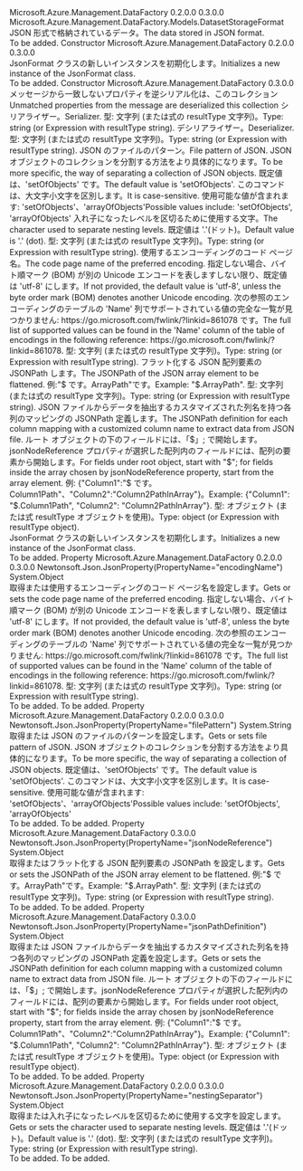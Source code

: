 <Type Name="JsonFormat" FullName="Microsoft.Azure.Management.DataFactory.Models.JsonFormat">
  <TypeSignature Language="C#" Value="public class JsonFormat : Microsoft.Azure.Management.DataFactory.Models.DatasetStorageFormat" />
  <TypeSignature Language="ILAsm" Value=".class public auto ansi beforefieldinit JsonFormat extends Microsoft.Azure.Management.DataFactory.Models.DatasetStorageFormat" />
  <TypeSignature Language="DocId" Value="T:Microsoft.Azure.Management.DataFactory.Models.JsonFormat" />
  <TypeSignature Language="VB.NET" Value="Public Class JsonFormat&#xA;Inherits DatasetStorageFormat" />
  <TypeSignature Language="F#" Value="type JsonFormat = class&#xA;    inherit DatasetStorageFormat" />
  <AssemblyInfo>
    <AssemblyName>Microsoft.Azure.Management.DataFactory</AssemblyName>
    <AssemblyVersion>0.2.0.0</AssemblyVersion>
    <AssemblyVersion>0.3.0.0</AssemblyVersion>
  </AssemblyInfo>
  <Base>
    <BaseTypeName>Microsoft.Azure.Management.DataFactory.Models.DatasetStorageFormat</BaseTypeName>
  </Base>
  <Interfaces />
  <Docs>
    <summary>
            <span data-ttu-id="93a0a-101">JSON 形式で格納されているデータ。</span><span class="sxs-lookup"><span data-stu-id="93a0a-101">The data stored in JSON format.</span></span>
            </summary>
    <remarks>To be added.</remarks>
  </Docs>
  <Members>
    <Member MemberName=".ctor">
      <MemberSignature Language="C#" Value="public JsonFormat ();" />
      <MemberSignature Language="ILAsm" Value=".method public hidebysig specialname rtspecialname instance void .ctor() cil managed" />
      <MemberSignature Language="DocId" Value="M:Microsoft.Azure.Management.DataFactory.Models.JsonFormat.#ctor" />
      <MemberSignature Language="VB.NET" Value="Public Sub New ()" />
      <MemberType>Constructor</MemberType>
      <AssemblyInfo>
        <AssemblyName>Microsoft.Azure.Management.DataFactory</AssemblyName>
        <AssemblyVersion>0.2.0.0</AssemblyVersion>
        <AssemblyVersion>0.3.0.0</AssemblyVersion>
      </AssemblyInfo>
      <Parameters />
      <Docs>
        <summary>
            <span data-ttu-id="93a0a-102">JsonFormat クラスの新しいインスタンスを初期化します。</span><span class="sxs-lookup"><span data-stu-id="93a0a-102">Initializes a new instance of the JsonFormat class.</span></span>
            </summary>
        <remarks>To be added.</remarks>
      </Docs>
    </Member>
    <Member MemberName=".ctor">
      <MemberSignature Language="C#" Value="public JsonFormat (System.Collections.Generic.IDictionary&lt;string,object&gt; additionalProperties = null, object serializer = null, object deserializer = null, string filePattern = null, object nestingSeparator = null, object encodingName = null, object jsonNodeReference = null, object jsonPathDefinition = null);" />
      <MemberSignature Language="ILAsm" Value=".method public hidebysig specialname rtspecialname instance void .ctor(class System.Collections.Generic.IDictionary`2&lt;string, object&gt; additionalProperties, object serializer, object deserializer, string filePattern, object nestingSeparator, object encodingName, object jsonNodeReference, object jsonPathDefinition) cil managed" />
      <MemberSignature Language="DocId" Value="M:Microsoft.Azure.Management.DataFactory.Models.JsonFormat.#ctor(System.Collections.Generic.IDictionary{System.String,System.Object},System.Object,System.Object,System.String,System.Object,System.Object,System.Object,System.Object)" />
      <MemberSignature Language="VB.NET" Value="Public Sub New (Optional additionalProperties As IDictionary(Of String, Object) = null, Optional serializer As Object = null, Optional deserializer As Object = null, Optional filePattern As String = null, Optional nestingSeparator As Object = null, Optional encodingName As Object = null, Optional jsonNodeReference As Object = null, Optional jsonPathDefinition As Object = null)" />
      <MemberSignature Language="F#" Value="new Microsoft.Azure.Management.DataFactory.Models.JsonFormat : System.Collections.Generic.IDictionary&lt;string, obj&gt; * obj * obj * string * obj * obj * obj * obj -&gt; Microsoft.Azure.Management.DataFactory.Models.JsonFormat" Usage="new Microsoft.Azure.Management.DataFactory.Models.JsonFormat (additionalProperties, serializer, deserializer, filePattern, nestingSeparator, encodingName, jsonNodeReference, jsonPathDefinition)" />
      <MemberType>Constructor</MemberType>
      <AssemblyInfo>
        <AssemblyName>Microsoft.Azure.Management.DataFactory</AssemblyName>
        <AssemblyVersion>0.3.0.0</AssemblyVersion>
      </AssemblyInfo>
      <Parameters>
        <Parameter Name="additionalProperties" Type="System.Collections.Generic.IDictionary&lt;System.String,System.Object&gt;" />
        <Parameter Name="serializer" Type="System.Object" />
        <Parameter Name="deserializer" Type="System.Object" />
        <Parameter Name="filePattern" Type="System.String" />
        <Parameter Name="nestingSeparator" Type="System.Object" />
        <Parameter Name="encodingName" Type="System.Object" />
        <Parameter Name="jsonNodeReference" Type="System.Object" />
        <Parameter Name="jsonPathDefinition" Type="System.Object" />
      </Parameters>
      <Docs>
        <param name="additionalProperties"><span data-ttu-id="93a0a-103">メッセージから一致しないプロパティを逆シリアル化は、このコレクション</span><span class="sxs-lookup"><span data-stu-id="93a0a-103">Unmatched properties from the message are deserialized this collection</span></span></param>
        <param name="serializer"><span data-ttu-id="93a0a-104">シリアライザー。</span><span class="sxs-lookup"><span data-stu-id="93a0a-104">Serializer.</span></span> <span data-ttu-id="93a0a-105">型: 文字列 (または式の resultType 文字列)。</span><span class="sxs-lookup"><span data-stu-id="93a0a-105">Type: string (or Expression with resultType string).</span></span></param>
        <param name="deserializer"><span data-ttu-id="93a0a-106">デシリアライザー。</span><span class="sxs-lookup"><span data-stu-id="93a0a-106">Deserializer.</span></span> <span data-ttu-id="93a0a-107">型: 文字列 (または式の resultType 文字列)。</span><span class="sxs-lookup"><span data-stu-id="93a0a-107">Type: string (or Expression with resultType string).</span></span></param>
        <param name="filePattern"><span data-ttu-id="93a0a-108">JSON のファイルのパターン。</span><span class="sxs-lookup"><span data-stu-id="93a0a-108">File pattern of JSON.</span></span> <span data-ttu-id="93a0a-109">JSON オブジェクトのコレクションを分割する方法をより具体的になります。</span><span class="sxs-lookup"><span data-stu-id="93a0a-109">To be more specific, the way of separating a collection of JSON objects.</span></span> <span data-ttu-id="93a0a-110">既定値は、'setOfObjects' です。</span><span class="sxs-lookup"><span data-stu-id="93a0a-110">The default value is 'setOfObjects'.</span></span> <span data-ttu-id="93a0a-111">このコマンドは、大文字小文字を区別します。</span><span class="sxs-lookup"><span data-stu-id="93a0a-111">It is case-sensitive.</span></span> <span data-ttu-id="93a0a-112">使用可能な値が含まれます: 'setOfObjects'、'arrayOfObjects'</span><span class="sxs-lookup"><span data-stu-id="93a0a-112">Possible values include: 'setOfObjects', 'arrayOfObjects'</span></span></param>
        <param name="nestingSeparator"><span data-ttu-id="93a0a-113">入れ子になったレベルを区切るために使用する文字。</span><span class="sxs-lookup"><span data-stu-id="93a0a-113">The character used to separate nesting levels.</span></span> <span data-ttu-id="93a0a-114">既定値は '.'(ドット)。</span><span class="sxs-lookup"><span data-stu-id="93a0a-114">Default value is '.' (dot).</span></span> <span data-ttu-id="93a0a-115">型: 文字列 (または式の resultType 文字列)。</span><span class="sxs-lookup"><span data-stu-id="93a0a-115">Type: string (or Expression with resultType string).</span></span></param>
        <param name="encodingName"><span data-ttu-id="93a0a-116">使用するエンコーディングのコード ページ名。</span><span class="sxs-lookup"><span data-stu-id="93a0a-116">The code page name of the preferred encoding.</span></span> <span data-ttu-id="93a0a-117">指定しない場合、バイト順マーク (BOM) が別の Unicode エンコードを表しますしない限り、既定値は 'utf-8' にします。</span><span class="sxs-lookup"><span data-stu-id="93a0a-117">If not provided, the default value is 'utf-8', unless the byte order mark (BOM) denotes another Unicode encoding.</span></span> <span data-ttu-id="93a0a-118">次の参照のエンコーディングのテーブルの 'Name' 列でサポートされている値の完全な一覧が見つかりません: https://go.microsoft.com/fwlink/?linkid=861078 です。</span><span class="sxs-lookup"><span data-stu-id="93a0a-118">The full list of supported values can be found in the 'Name' column of the table of encodings in the following reference: https://go.microsoft.com/fwlink/?linkid=861078.</span></span> <span data-ttu-id="93a0a-119">型: 文字列 (または式の resultType 文字列)。</span><span class="sxs-lookup"><span data-stu-id="93a0a-119">Type: string (or Expression with resultType string).</span></span></param>
        <param name="jsonNodeReference"><span data-ttu-id="93a0a-120">フラット化する JSON 配列要素の JSONPath します。</span><span class="sxs-lookup"><span data-stu-id="93a0a-120">The JSONPath of the JSON array element to be flattened.</span></span> <span data-ttu-id="93a0a-121">例:"$ です。ArrayPath"です。</span><span class="sxs-lookup"><span data-stu-id="93a0a-121">Example: "$.ArrayPath".</span></span> <span data-ttu-id="93a0a-122">型: 文字列 (または式の resultType 文字列)。</span><span class="sxs-lookup"><span data-stu-id="93a0a-122">Type: string (or Expression with resultType string).</span></span></param>
        <param name="jsonPathDefinition"><span data-ttu-id="93a0a-123">JSON ファイルからデータを抽出するカスタマイズされた列名を持つ各列のマッピングの JSONPath 定義します。</span><span class="sxs-lookup"><span data-stu-id="93a0a-123">The JSONPath definition for each column mapping with a customized column name to extract data from JSON file.</span></span> <span data-ttu-id="93a0a-124">ルート オブジェクトの下のフィールドには、「$」; で開始します。jsonNodeReference プロパティが選択した配列内のフィールドには、配列の要素から開始します。</span><span class="sxs-lookup"><span data-stu-id="93a0a-124">For fields under root object, start with "$"; for fields inside the array chosen by jsonNodeReference property, start from the array element.</span></span> <span data-ttu-id="93a0a-125">例: {"Column1":"$ です。Column1Path"、"Column2":"Column2PathInArray"}。</span><span class="sxs-lookup"><span data-stu-id="93a0a-125">Example: {"Column1": "$.Column1Path", "Column2": "Column2PathInArray"}.</span></span> <span data-ttu-id="93a0a-126">型: オブジェクト (または式 resultType オブジェクトを使用)。</span><span class="sxs-lookup"><span data-stu-id="93a0a-126">Type: object (or Expression with resultType object).</span></span></param>
        <summary>
            <span data-ttu-id="93a0a-127">JsonFormat クラスの新しいインスタンスを初期化します。</span><span class="sxs-lookup"><span data-stu-id="93a0a-127">Initializes a new instance of the JsonFormat class.</span></span>
            </summary>
        <remarks>To be added.</remarks>
      </Docs>
    </Member>
    <Member MemberName="EncodingName">
      <MemberSignature Language="C#" Value="public object EncodingName { get; set; }" />
      <MemberSignature Language="ILAsm" Value=".property instance object EncodingName" />
      <MemberSignature Language="DocId" Value="P:Microsoft.Azure.Management.DataFactory.Models.JsonFormat.EncodingName" />
      <MemberSignature Language="VB.NET" Value="Public Property EncodingName As Object" />
      <MemberSignature Language="F#" Value="member this.EncodingName : obj with get, set" Usage="Microsoft.Azure.Management.DataFactory.Models.JsonFormat.EncodingName" />
      <MemberType>Property</MemberType>
      <AssemblyInfo>
        <AssemblyName>Microsoft.Azure.Management.DataFactory</AssemblyName>
        <AssemblyVersion>0.2.0.0</AssemblyVersion>
        <AssemblyVersion>0.3.0.0</AssemblyVersion>
      </AssemblyInfo>
      <Attributes>
        <Attribute>
          <AttributeName>Newtonsoft.Json.JsonProperty(PropertyName="encodingName")</AttributeName>
        </Attribute>
      </Attributes>
      <ReturnValue>
        <ReturnType>System.Object</ReturnType>
      </ReturnValue>
      <Docs>
        <summary>
            <span data-ttu-id="93a0a-128">取得または使用するエンコーディングのコード ページ名を設定します。</span><span class="sxs-lookup"><span data-stu-id="93a0a-128">Gets or sets the code page name of the preferred encoding.</span></span> <span data-ttu-id="93a0a-129">指定しない場合、バイト順マーク (BOM) が別の Unicode エンコードを表しますしない限り、既定値は 'utf-8' にします。</span><span class="sxs-lookup"><span data-stu-id="93a0a-129">If not provided, the default value is 'utf-8', unless the byte order mark (BOM) denotes another Unicode encoding.</span></span> <span data-ttu-id="93a0a-130">次の参照のエンコーディングのテーブルの 'Name' 列でサポートされている値の完全な一覧が見つかりません: https://go.microsoft.com/fwlink/?linkid=861078 です。</span><span class="sxs-lookup"><span data-stu-id="93a0a-130">The full list of supported values can be found in the 'Name' column of the table of encodings in the following reference: https://go.microsoft.com/fwlink/?linkid=861078.</span></span> <span data-ttu-id="93a0a-131">型: 文字列 (または式の resultType 文字列)。</span><span class="sxs-lookup"><span data-stu-id="93a0a-131">Type: string (or Expression with resultType string).</span></span>
            </summary>
        <value>To be added.</value>
        <remarks>To be added.</remarks>
      </Docs>
    </Member>
    <Member MemberName="FilePattern">
      <MemberSignature Language="C#" Value="public string FilePattern { get; set; }" />
      <MemberSignature Language="ILAsm" Value=".property instance string FilePattern" />
      <MemberSignature Language="DocId" Value="P:Microsoft.Azure.Management.DataFactory.Models.JsonFormat.FilePattern" />
      <MemberSignature Language="VB.NET" Value="Public Property FilePattern As String" />
      <MemberSignature Language="F#" Value="member this.FilePattern : string with get, set" Usage="Microsoft.Azure.Management.DataFactory.Models.JsonFormat.FilePattern" />
      <MemberType>Property</MemberType>
      <AssemblyInfo>
        <AssemblyName>Microsoft.Azure.Management.DataFactory</AssemblyName>
        <AssemblyVersion>0.2.0.0</AssemblyVersion>
        <AssemblyVersion>0.3.0.0</AssemblyVersion>
      </AssemblyInfo>
      <Attributes>
        <Attribute>
          <AttributeName>Newtonsoft.Json.JsonProperty(PropertyName="filePattern")</AttributeName>
        </Attribute>
      </Attributes>
      <ReturnValue>
        <ReturnType>System.String</ReturnType>
      </ReturnValue>
      <Docs>
        <summary>
            <span data-ttu-id="93a0a-132">取得または JSON のファイルのパターンを設定します。</span><span class="sxs-lookup"><span data-stu-id="93a0a-132">Gets or sets file pattern of JSON.</span></span> <span data-ttu-id="93a0a-133">JSON オブジェクトのコレクションを分割する方法をより具体的になります。</span><span class="sxs-lookup"><span data-stu-id="93a0a-133">To be more specific, the way of separating a collection of JSON objects.</span></span> <span data-ttu-id="93a0a-134">既定値は、'setOfObjects' です。</span><span class="sxs-lookup"><span data-stu-id="93a0a-134">The default value is 'setOfObjects'.</span></span> <span data-ttu-id="93a0a-135">このコマンドは、大文字小文字を区別します。</span><span class="sxs-lookup"><span data-stu-id="93a0a-135">It is case-sensitive.</span></span> <span data-ttu-id="93a0a-136">使用可能な値が含まれます: 'setOfObjects'、'arrayOfObjects'</span><span class="sxs-lookup"><span data-stu-id="93a0a-136">Possible values include: 'setOfObjects', 'arrayOfObjects'</span></span>
            </summary>
        <value>To be added.</value>
        <remarks>To be added.</remarks>
      </Docs>
    </Member>
    <Member MemberName="JsonNodeReference">
      <MemberSignature Language="C#" Value="public object JsonNodeReference { get; set; }" />
      <MemberSignature Language="ILAsm" Value=".property instance object JsonNodeReference" />
      <MemberSignature Language="DocId" Value="P:Microsoft.Azure.Management.DataFactory.Models.JsonFormat.JsonNodeReference" />
      <MemberSignature Language="VB.NET" Value="Public Property JsonNodeReference As Object" />
      <MemberSignature Language="F#" Value="member this.JsonNodeReference : obj with get, set" Usage="Microsoft.Azure.Management.DataFactory.Models.JsonFormat.JsonNodeReference" />
      <MemberType>Property</MemberType>
      <AssemblyInfo>
        <AssemblyName>Microsoft.Azure.Management.DataFactory</AssemblyName>
        <AssemblyVersion>0.3.0.0</AssemblyVersion>
      </AssemblyInfo>
      <Attributes>
        <Attribute>
          <AttributeName>Newtonsoft.Json.JsonProperty(PropertyName="jsonNodeReference")</AttributeName>
        </Attribute>
      </Attributes>
      <ReturnValue>
        <ReturnType>System.Object</ReturnType>
      </ReturnValue>
      <Docs>
        <summary>
            <span data-ttu-id="93a0a-137">取得またはフラット化する JSON 配列要素の JSONPath を設定します。</span><span class="sxs-lookup"><span data-stu-id="93a0a-137">Gets or sets the JSONPath of the JSON array element to be flattened.</span></span> <span data-ttu-id="93a0a-138">例:"$ です。ArrayPath"です。</span><span class="sxs-lookup"><span data-stu-id="93a0a-138">Example: "$.ArrayPath".</span></span> <span data-ttu-id="93a0a-139">型: 文字列 (または式の resultType 文字列)。</span><span class="sxs-lookup"><span data-stu-id="93a0a-139">Type: string (or Expression with resultType string).</span></span>
            </summary>
        <value>To be added.</value>
        <remarks>To be added.</remarks>
      </Docs>
    </Member>
    <Member MemberName="JsonPathDefinition">
      <MemberSignature Language="C#" Value="public object JsonPathDefinition { get; set; }" />
      <MemberSignature Language="ILAsm" Value=".property instance object JsonPathDefinition" />
      <MemberSignature Language="DocId" Value="P:Microsoft.Azure.Management.DataFactory.Models.JsonFormat.JsonPathDefinition" />
      <MemberSignature Language="VB.NET" Value="Public Property JsonPathDefinition As Object" />
      <MemberSignature Language="F#" Value="member this.JsonPathDefinition : obj with get, set" Usage="Microsoft.Azure.Management.DataFactory.Models.JsonFormat.JsonPathDefinition" />
      <MemberType>Property</MemberType>
      <AssemblyInfo>
        <AssemblyName>Microsoft.Azure.Management.DataFactory</AssemblyName>
        <AssemblyVersion>0.3.0.0</AssemblyVersion>
      </AssemblyInfo>
      <Attributes>
        <Attribute>
          <AttributeName>Newtonsoft.Json.JsonProperty(PropertyName="jsonPathDefinition")</AttributeName>
        </Attribute>
      </Attributes>
      <ReturnValue>
        <ReturnType>System.Object</ReturnType>
      </ReturnValue>
      <Docs>
        <summary>
            <span data-ttu-id="93a0a-140">取得または JSON ファイルからデータを抽出するカスタマイズされた列名を持つ各列のマッピングの JSONPath 定義を設定します。</span><span class="sxs-lookup"><span data-stu-id="93a0a-140">Gets or sets the JSONPath definition for each column mapping with a customized column name to extract data from JSON file.</span></span> <span data-ttu-id="93a0a-141">ルート オブジェクトの下のフィールドには、「$」; で開始します。jsonNodeReference プロパティが選択した配列内のフィールドには、配列の要素から開始します。</span><span class="sxs-lookup"><span data-stu-id="93a0a-141">For fields under root object, start with "$"; for fields inside the array chosen by jsonNodeReference property, start from the array element.</span></span>
            <span data-ttu-id="93a0a-142">例: {"Column1":"$ です。Column1Path"、"Column2":"Column2PathInArray"}。</span><span class="sxs-lookup"><span data-stu-id="93a0a-142">Example: {"Column1": "$.Column1Path", "Column2": "Column2PathInArray"}.</span></span> <span data-ttu-id="93a0a-143">型: オブジェクト (または式 resultType オブジェクトを使用)。</span><span class="sxs-lookup"><span data-stu-id="93a0a-143">Type: object (or Expression with resultType object).</span></span>
            </summary>
        <value>To be added.</value>
        <remarks>To be added.</remarks>
      </Docs>
    </Member>
    <Member MemberName="NestingSeparator">
      <MemberSignature Language="C#" Value="public object NestingSeparator { get; set; }" />
      <MemberSignature Language="ILAsm" Value=".property instance object NestingSeparator" />
      <MemberSignature Language="DocId" Value="P:Microsoft.Azure.Management.DataFactory.Models.JsonFormat.NestingSeparator" />
      <MemberSignature Language="VB.NET" Value="Public Property NestingSeparator As Object" />
      <MemberSignature Language="F#" Value="member this.NestingSeparator : obj with get, set" Usage="Microsoft.Azure.Management.DataFactory.Models.JsonFormat.NestingSeparator" />
      <MemberType>Property</MemberType>
      <AssemblyInfo>
        <AssemblyName>Microsoft.Azure.Management.DataFactory</AssemblyName>
        <AssemblyVersion>0.2.0.0</AssemblyVersion>
        <AssemblyVersion>0.3.0.0</AssemblyVersion>
      </AssemblyInfo>
      <Attributes>
        <Attribute>
          <AttributeName>Newtonsoft.Json.JsonProperty(PropertyName="nestingSeparator")</AttributeName>
        </Attribute>
      </Attributes>
      <ReturnValue>
        <ReturnType>System.Object</ReturnType>
      </ReturnValue>
      <Docs>
        <summary>
            <span data-ttu-id="93a0a-144">取得または入れ子になったレベルを区切るために使用する文字を設定します。</span><span class="sxs-lookup"><span data-stu-id="93a0a-144">Gets or sets the character used to separate nesting levels.</span></span> <span data-ttu-id="93a0a-145">既定値は '.'(ドット)。</span><span class="sxs-lookup"><span data-stu-id="93a0a-145">Default value is '.' (dot).</span></span> <span data-ttu-id="93a0a-146">型: 文字列 (または式の resultType 文字列)。</span><span class="sxs-lookup"><span data-stu-id="93a0a-146">Type: string (or Expression with resultType string).</span></span>
            </summary>
        <value>To be added.</value>
        <remarks>To be added.</remarks>
      </Docs>
    </Member>
  </Members>
</Type>